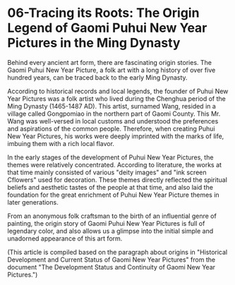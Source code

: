 # 06-Tracing its Roots: The Origin Legend of Gaomi Puhui New Year Pictures in the Ming Dynasty

Behind every ancient art form, there are fascinating origin stories. The Gaomi Puhui New Year Picture, a folk art with a long history of over five hundred years, can be traced back to the early Ming Dynasty.

According to historical records and local legends, the founder of Puhui New Year Pictures was a folk artist who lived during the Chenghua period of the Ming Dynasty (1465-1487 AD). This artist, surnamed Wang, resided in a village called Gongpomiao in the northern part of Gaomi County. This Mr. Wang was well-versed in local customs and understood the preferences and aspirations of the common people. Therefore, when creating Puhui New Year Pictures, his works were deeply imprinted with the marks of life, imbuing them with a rich local flavor.

In the early stages of the development of Puhui New Year Pictures, the themes were relatively concentrated. According to literature, the works at that time mainly consisted of various "deity images" and "ink screen Cflowers" used for decoration. These themes directly reflected the spiritual beliefs and aesthetic tastes of the people at that time, and also laid the foundation for the great enrichment of Puhui New Year Picture themes in later generations.

From an anonymous folk craftsman to the birth of an influential genre of painting, the origin story of Gaomi Puhui New Year Pictures is full of legendary color, and also allows us a glimpse into the initial simple and unadorned appearance of this art form.

(This article is compiled based on the paragraph about origins in "Historical Development and Current Status of Gaomi New Year Pictures" from the document "The Development Status and Continuity of Gaomi New Year Pictures.")
